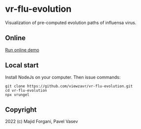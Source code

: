 # vr-flu-evolution

Visualization of pre-computed evolution paths of influensa virus.

## Online

[Run online demo](https://viewzavr.com/apps/vrungel/?src=https://viewzavr.com/apps/vr-flu-evolution/main.cl)

## Local start

Install NodeJs on your computer. Then issue commands:
```
git clone https://github.com/viewzavr/vr-flu-evolution.git
cd vr-flu-evolution
npx vrungel
```

## Copyright

2022 (c) Majid Forgani, Pavel Vasev

